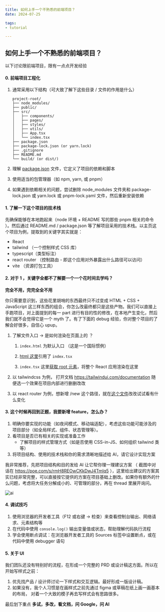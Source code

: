 ```yaml
---
title: 如何上手一个不熟悉的前端项目？
date: 2024-07-25

tags:
- tutorial

---
```


## 如何上手一个不熟悉的前端项目？

以下讨论限前端项目，限有一点点开发经验

#### 0. 前端项目工程化

1. 通常采用以下结构（可大致了解下这些目录 / 文件的作用是什么）

    ```
    project-root/
    ├── node_modules/
    ├── public/
    ├── src/
    │   ├── components/
    │   ├── pages/
    │   ├── styles/
    │   ├── utils/
    │   ├── App.tsx
    │   └── index.tsx
    ├── package.json
    ├── package-lock.json (or yarn.lock)
    ├── .gitignore
    ├── README.md
    └── build/ (or dist/)
    ```

2. 理解 [package.json](https://juejin.cn/post/6987179395714646024) 文件，它定义了项目的依赖和脚本
3. 使用适当的包管理器（如 npm, yarn, 或 pnpm）
4. 如果遇到依赖相关的问题，尝试删除 node_modules 文件夹和 package-lock.json 或 yarn.lock 或 pnpm-lock.yaml 文件，然后重新安装依赖

#### 1. 了解一下这个项目的技术栈

先确保能够在本地跑起来（node 环境 + README 写的那些 pnpm 相关的命令 ）。然后通过 README.md / package.json 等了解项目采用的技术栈。以主页这个项目为例，提取到的关键字其实就是：

- React
- tailwind （一个控制样式 CSS 库）
- typescript（类型标注）
- react router （控制路由 - 即这个应用对外暴露出什么路径可以访问）
- vite （资源打包工具）

#### 2. 对于 1 ，关键字全都不了解要一个一个花时间去学吗？

**完全不用，完完全全不用**

你只需要意识到，这些花里胡哨的东西最终只不过变成 HTML + CSS + JavaScript 这三样东西的组合，你怎么改最终都只是这些产物。我们可以直接上手跑项目，对上面提到的每一 part 进行有目的性的修改，在本地产生变化，然后我们就不会觉得它是一个 myth 了。有了下面的 debug 经验，你对整个项目的了解会好很多，自信心 upup。

1. 了解文件入口 -> 是如何渲染在页面上的 ？
   1. `index.html` 为默认入口 （这是一个国际惯例）

   2. [html 这里](https://github.com/girlspowertech/girlspowertech.github.io/blob/68be196c4801e84c504bf72b036bbf4013938b62/index.html#L15)引用了 `index.tsx`
   3. `index.tsx` 这里[获取 root 元素](https://github.com/girlspowertech/girlspowertech.github.io/blob/68be196c4801e84c504bf72b036bbf4013938b62/src/index.tsx#L6-L13)，将整个 React 应用渲染在这里

2. 以 tailwindcss 为例， 打开文档 https://tailwindui.com/documentation 随便选一个效果在项目内部进行删删改改
3. 以 react router 为例，想新增 /new 这个路径，就在[这个文件](https://github.com/girlspowertech/girlspowertech.github.io/blob/main/src/routes.tsx)改改试试看有什么变化

#### 3. 这个时候再回到正题，我要新增 feature，怎么办？

1. 明确你要实现的功能（如夜间模式、移动端适配），考虑这些功能可能涉及的项目部分（如全局样式、组件、状态管理等）。
2. 看项目是否已有相关的实现或准备工作
   - 了解项目的样式管理方式（如是否使用 CSS-in-JS、如何组织 tailwind 类等）
3. 将项目结构、使用的技术栈和你的需求清晰地描述给 AI，请它设计实现方案

我非常推荐，先把项目结构和目的发给 AI 让它帮你理一理建议方案 （ 截图中对话在 https://poe.com/s/rmH8REOwCKkDwJ4TmIq5 ），这里给出建议的方案其实已经非常完整，可以直接按它提供的方案在项目基础上删改。如果你有额外的什么问题，考虑将大任务分解成小的、可管理的部分，再在 thread 里展开询问。

![ai](https://github.com/user-attachments/assets/fc399e14-3011-4500-b5a5-00664d864b54)

#### 4. 调试技巧

1. 使用浏览器的开发者工具（F12 或右键 -> 检查）来查看控制台输出、网络请求、元素结构等
2. 在代码中使用 `console.log()` 输出变量值或状态，帮助理解代码执行流程
3. 学会使用断点调试：在浏览器开发者工具的 Sources 标签中设置断点，或在代码中使用 debugger 语句

#### 5. 关于 UI

我们团队还没有特别好的流程，在形成一个完整的 PRD 或设计稿这方面。所以在开始写样式之前：

1. 优先找产品 / 设计师讨论一下样式和交互逻辑。最好形成一版设计稿。
2. 如果没有，我个人习惯是在画样式之前先通过 figma 或草稿在纸上画一画基本的布局， 对着一个大致的模子再去写样式会有思路很多。





最后划下重点 **多试，多改，看文档，问 Google，问 AI**
